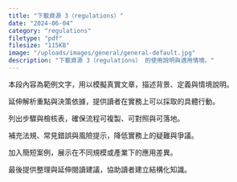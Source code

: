 ```yaml
---
title: "下載資源 3（regulations）"
date: "2024-06-04"
category: "regulations"
filetype: "pdf"
filesize: "115KB"
image: "/uploads/images/general/general-default.jpg"
description: "下載資源 3（regulations） 的使用說明與適用情境。"
---
```


本段內容為範例文字，用以模擬真實文章，描述背景、定義與情境說明。

延伸解析重點與決策依據，提供讀者在實務上可以採取的具體行動。

列出步驟與檢核表，確保流程可複製、可對照與可落地。

補充法規、常見錯誤與風險提示，降低實務上的疑難與爭議。

加入簡短案例，展示在不同規模或產業下的應用差異。

最後提供整理與延伸閱讀建議，協助讀者建立結構化知識。

